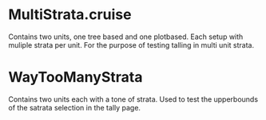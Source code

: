 # MultiStrata.cruise
Contains two units, one tree based and one plotbased. 
Each setup with muliple strata per unit. 
For the purpose of testing talling in multi unit strata. 

# WayTooManyStrata
Contains two units each with a tone of strata. Used to test the 
upperbounds of the satrata selection in the tally page.